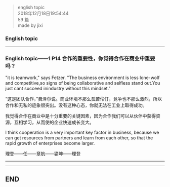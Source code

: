 > english topic  
> 2018年12月18日19:54:44         
> 59 篇  
>made by jixi  

### English topic  


----------

### English topic——1 P14 合作的重要性，你觉得合作在商业中重要吗？  

"it is teamwork," says Fetzer. "The business environment is less lone-wolf and competitive,so signs of being collaborative and selfless stand out.You just cant succeed inindustry without this mindset."  

“这是团队合作，”费泽尔说。商业环境不那么孤苦伶仃，竞争也不那么激烈，所以合作和无私的迹象很突出。没有这种心态，你就无法在工业上取得成功。  

我觉得合作在商业中是十分重要的关键因素，因为合作我们可以从伙伴中获得资源，互相学习，从而使的企业快速成长变大。  

I think cooperation is a very important key factor in business, because we can get resources from partners and learn from each other, so that the rapid growth of enterprises become larger.    

理登——任——章航——鎏坤——理登  


----------


----------
## END

